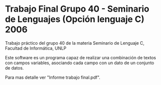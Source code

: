 # Trabajo Final Grupo 40 - Seminario de Lenguajes (Opción lenguaje C) 2006

Trabajo práctico del grupo 40 de la materia Seminario de Lenguaje C, Facultad de Informática, UNLP

Este software es un programa capaz de realizar una combinación de textos con campos variables, asociando cada campo con un dato de un conjunto de datos.

Para mas detalle ver "Informe trabajo final.pdf".
